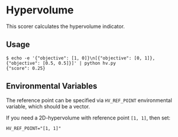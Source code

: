 # Hypervolume
This scorer calculates the hypervolume indicator.

## Usage
```
$ echo -e '{"objective": [1, 0]}\n[{"objective": [0, 1]}, {"objective": [0.5, 0.5]}]' | python hv.py
{"score": 0.25}
```

## Environmental Variables
The reference point can be specified via `HV_REF_POINT` environmental variable, which should be a vector.

If you need a 2D-hypervolume with reference point `[1, 1]`, then set:
```
HV_REF_POINT="[1, 1]"
```
